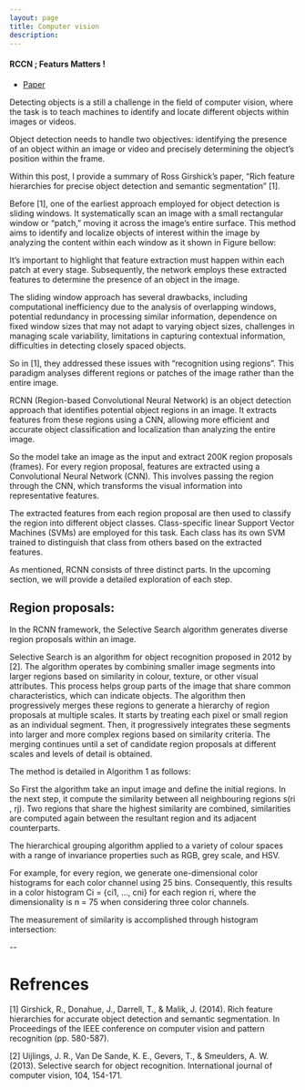 ```yaml
---
layout: page
title: Computer vision
description: 
---
```







#### RCCN ; Featurs Matters !


- [Paper](https://www)


Detecting objects is a still a challenge in the field of computer vision, where the task is to teach machines to identify and locate different objects within images or videos.

Object detection needs to handle two objectives: identifying the presence of an object within an image or video and precisely determining the object’s position within the frame.

Within this post, I provide a summary of Ross Girshick’s paper, “Rich feature hierarchies for precise object detection and semantic segmentation” [1].

Before [1], one of the earliest approach employed for object detection is sliding windows. It systematically scan an image with a small rectangular window or “patch,” moving it across the image’s entire surface. This method aims to identify and localize objects of interest within the image by analyzing the content within each window as it shown in Figure bellow:



It’s important to highlight that feature extraction must happen within each patch at every stage. Subsequently, the network employs these extracted features to determine the presence of an object in the image.

The sliding window approach has several drawbacks, including computational inefficiency due to the analysis of overlapping windows, potential redundancy in processing similar information, dependence on fixed window sizes that may not adapt to varying object sizes, challenges in managing scale variability, limitations in capturing contextual information, difficulties in detecting closely spaced objects.

So in [1], they addressed these issues with “recognition using regions”. This paradigm analyses different regions or patches of the image rather than the entire image.

RCNN (Region-based Convolutional Neural Network) is an object detection approach that identifies potential object regions in an image. It extracts features from these regions using a CNN, allowing more efficient and accurate object classification and localization than analyzing the entire image.



So the model take an image as the input and extract 200K region proposals (frames). For every region proposal, features are extracted using a Convolutional Neural Network (CNN). This involves passing the region through the CNN, which transforms the visual information into representative features.

The extracted features from each region proposal are then used to classify the region into different object classes. Class-specific linear Support Vector Machines (SVMs) are employed for this task. Each class has its own SVM trained to distinguish that class from others based on the extracted features.

As mentioned, RCNN consists of three distinct parts. In the upcoming section, we will provide a detailed exploration of each step.

## Region proposals:


In the RCNN framework, the Selective Search algorithm generates diverse region proposals within an image.

Selective Search is an algorithm for object recognition proposed in 2012 by [2]. The algorithm operates by combining smaller image segments into larger regions based on similarity in colour, texture, or other visual attributes. This process helps group parts of the image that share common characteristics, which can indicate objects. The algorithm then progressively merges these regions to generate a hierarchy of region proposals at multiple scales. It starts by treating each pixel or small region as an individual segment. Then, it progressively integrates these segments into larger and more complex regions based on similarity criteria. The merging continues until a set of candidate region proposals at different scales and levels of detail is obtained.

The method is detailed in Algorithm 1 as follows:

So First the algorithm take an input image and define the initial regions. In the next step, it compute the similarity between all neighbouring regions s(ri , rj). Two regions that share the highest similarity are combined, similarities are computed again between the resultant region and its adjacent counterparts.

The hierarchical grouping algorithm applied to a variety of colour spaces with
a range of invariance properties such as RGB, grey scale, and HSV.

For example, for every region, we generate one-dimensional color histograms for each color channel using 25 bins. Consequently, this results in a color histogram Ci = {ci1, …, cni} for each region ri, where the dimensionality is n = 75 when considering three color channels.

The measurement of similarity is accomplished through histogram intersection:

--
# Refrences 

[1] Girshick, R., Donahue, J., Darrell, T., & Malik, J. (2014). Rich feature hierarchies for accurate object detection and semantic segmentation. In Proceedings of the IEEE conference on computer vision and pattern recognition (pp. 580-587).

[2] Uijlings, J. R., Van De Sande, K. E., Gevers, T., & Smeulders, A. W. (2013). Selective search for object recognition. International journal of computer vision, 104, 154-171.
